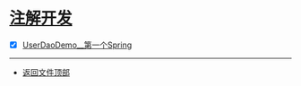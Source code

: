 
# [注解开发](../README.md)

- [x] [UserDaoDemo__第一个Spring](/src/main/java/com/cpucode/demo/UserDaoDemo.java)

-----------------

- [返回文件顶部](../README.md)